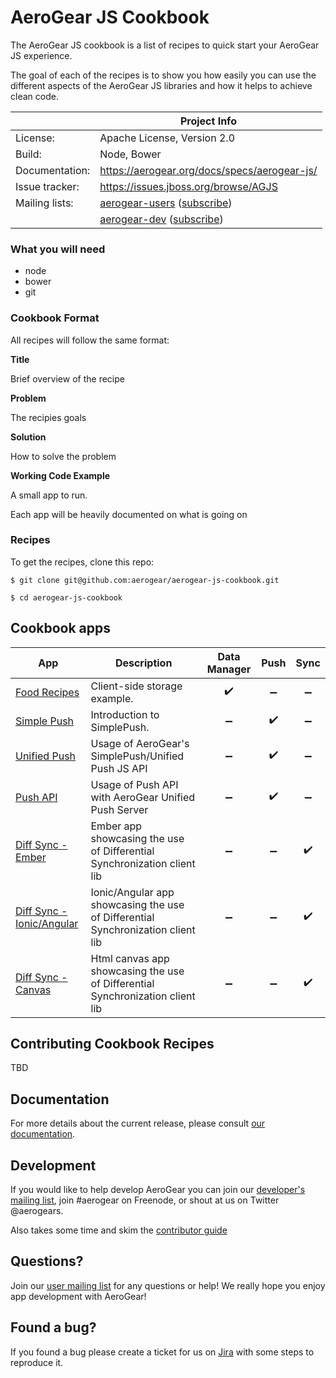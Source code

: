 AeroGear JS Cookbook
====================

The AeroGear JS cookbook is a list of recipes to quick start your AeroGear JS experience.

The goal of each of the recipes is to show you how easily you can use the different aspects of the AeroGear JS libraries and how it helps to achieve clean code.

|                 | Project Info  |
| --------------- | ------------- |
| License:        | Apache License, Version 2.0  |
| Build:          | Node, Bower  |
| Documentation:  | https://aerogear.org/docs/specs/aerogear-js/  |
| Issue tracker:  | https://issues.jboss.org/browse/AGJS  |
| Mailing lists:  | [aerogear-users](http://aerogear-users.1116366.n5.nabble.com/) ([subscribe](https://lists.jboss.org/mailman/listinfo/aerogear-users))  |
|                 | [aerogear-dev](http://aerogear-dev.1069024.n5.nabble.com/) ([subscribe](https://lists.jboss.org/mailman/listinfo/aerogear-dev))  |

### What you will need

* node
* bower
* git

### Cookbook Format

All recipes will follow the same format:

**Title**

Brief overview of the recipe

**Problem**

The recipies goals

**Solution**

How to solve the problem

**Working Code Example**

A small app to run.

Each app will be heavily documented on what is going on

### Recipes

To get the recipes, clone this repo:

    $ git clone git@github.com:aerogear/aerogear-js-cookbook.git

    $ cd aerogear-js-cookbook


## Cookbook apps

| App | Description | Data Manager | Push | Sync |
|-----|-------------|:------------:|:----:|:----:|
| [Food Recipes](food_recipes_data_manager) | Client-side storage example. | :heavy_check_mark: | :heavy_minus_sign: | :heavy_minus_sign: |
| [Simple Push](simplepush-example) | Introduction to SimplePush. | :heavy_minus_sign: | :heavy_check_mark: | :heavy_minus_sign: |
| [Unified Push](simplepush-unifiedpush-example) | Usage of AeroGear's SimplePush/Unified Push JS API | :heavy_minus_sign: | :heavy_check_mark: | :heavy_minus_sign: |
| [Push API](push-api-unifiedpush-example) | Usage of Push API with AeroGear Unified Push Server | :heavy_minus_sign: | :heavy_check_mark: | :heavy_minus_sign: |
| [Diff Sync - Ember](diff-sync-ember) | Ember app showcasing the use of Differential Synchronization client lib | :heavy_minus_sign: | :heavy_minus_sign: | :heavy_check_mark: |
| [Diff Sync - Ionic/Angular](diff-sync-ionic) | Ionic/Angular app showcasing the use of Differential Synchronization client lib | :heavy_minus_sign: | :heavy_minus_sign: | :heavy_check_mark: |
| [Diff Sync - Canvas](diff-sync-canvas) | Html canvas app showcasing the use of Differential Synchronization client lib | :heavy_minus_sign: | :heavy_minus_sign: | :heavy_check_mark: |

## Contributing Cookbook Recipes

TBD

## Documentation

For more details about the current release, please consult [our documentation](https://aerogear.org/docs/specs/aerogear-js/).

## Development

If you would like to help develop AeroGear you can join our [developer's mailing list](https://lists.jboss.org/mailman/listinfo/aerogear-dev), join #aerogear on Freenode, or shout at us on Twitter @aerogears.

Also takes some time and skim the [contributor guide](http://aerogear.org/docs/guides/Contributing/)

## Questions?

Join our [user mailing list](https://lists.jboss.org/mailman/listinfo/aerogear-users) for any questions or help! We really hope you enjoy app development with AeroGear!

## Found a bug?

If you found a bug please create a ticket for us on [Jira](https://issues.jboss.org/browse/AGJS) with some steps to reproduce it.
